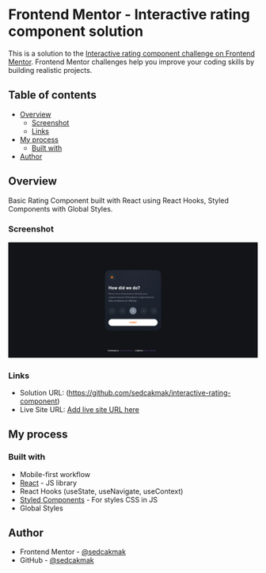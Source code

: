 # Frontend Mentor - Interactive rating component solution

This is a solution to the [Interactive rating component challenge on Frontend Mentor](https://www.frontendmentor.io/challenges/interactive-rating-component-koxpeBUmI). Frontend Mentor challenges help you improve your coding skills by building realistic projects.

## Table of contents

- [Overview](#overview)
  - [Screenshot](#screenshot)
  - [Links](#links)
- [My process](#my-process)
  - [Built with](#built-with)
- [Author](#author)


## Overview

Basic Rating Component built with React using React Hooks, Styled Components with Global Styles.

### Screenshot

![](./screenshot.png)

### Links

- Solution URL: (https://github.com/sedcakmak/interactive-rating-component)
- Live Site URL: [Add live site URL here](https://your-live-site-url.com)

## My process

### Built with

- Mobile-first workflow
- [React](https://reactjs.org/) - JS library
- React Hooks (useState, useNavigate, useContext)
- [Styled Components](https://styled-components.com/) - For styles CSS in JS
- Global Styles

## Author

- Frontend Mentor - [@sedcakmak](https://www.frontendmentor.io/profile/sedcakmak)
- GitHub - [@sedcakmak](https://github.com/sedcakmak)
